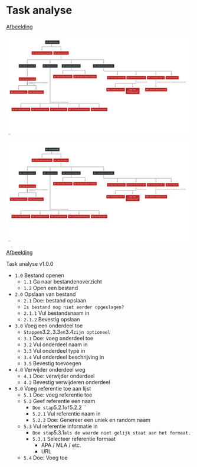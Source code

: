 # Task analyse

   
[Afbeelding](https://github.com/IIYAMA12/Project-blauwdruk-documentation/tree/a5003f7e4fc9edf62e864f4c56829600c0c232fd/docs/pages/research_methods/task-analyse/content/task-analyse.png)

![Task analyse v1.0.0](../.gitbook/assets/task-analyse.png)

![Task analyse v1.0.0](../.gitbook/assets/task-analyse.png)

  
[Afbeelding](https://github.com/IIYAMA12/Project-blauwdruk-documentation/tree/2e01555fac70211d0e73d168b8063d796d4de3b5/docs/pages/research_methods/task-analyse/content/task-analyse.png)

Task analyse v1.0.0

* `1.0` Bestand openen
  * `1.1` Ga naar bestandenoverzicht 
  * `1.2` Open een bestand
* `2.0` Opslaan van bestand
  * `2.1` Doe: bestand opslaan
  * `Is bestand nog niet eerder opgeslagen?`
  * `2.1.1` Vul bestandsnaam in
  * `2.1.2` Bevestig opslaan
* `3.0` Voeg een onderdeel toe
  * `Stappen`3.2`,`3.3`en`3.4`zijn optioneel`
  * `3.1` Doe: voeg onderdeel toe
  * `3.2` Vul onderdeel naam in
  * `3.3` Vul onderdeel type in
  * `3.4` Vul onderdeel beschrijving in
  * `3.5` Bevestig toevoegen
* `4.0` Verwijder onderdeel weg
  * `4.1` Doe: verwijder onderdeel
  * `4.2` Bevestig verwijderen onderdeel
* `5.0` Voeg referentie toe aan lijst
  * `5.1` Doe: voeg referentie toe
  * `5.2` Geef referentie een naam
    * `Doe stap`5.2.1`of`5.2.2 ``
    * `5.2.1` Vul referentie naam in
    * `5.2.2` Doe: Genereer een uniek en random naam
  * `5.3` Vul referentie informatie in
    * `Doe stap`5.3.1`als de waarde niet gelijk staat aan het formaat.`
    * `5.3.1` Selecteer referentie formaat
      * APA / MLA / etc.
      * URL
  * `5.4` Doe: Voeg toe 

